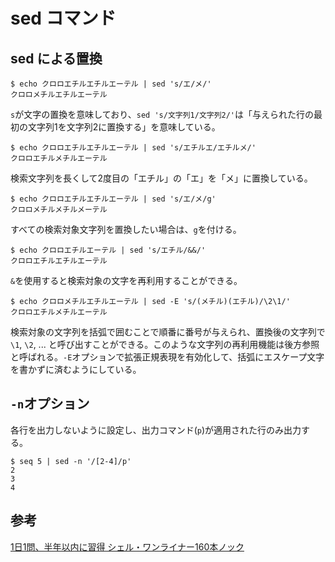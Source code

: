 # sed コマンド

## sed による置換

```console
$ echo クロロエチルエチルエーテル | sed 's/エ/メ/'
クロロメチルエチルエーテル
```

`s`が文字の置換を意味しており、`sed 's/文字列1/文字列2/'`は「与えられた行の最初の文字列1を文字列2に置換する」を意味している。

```console
$ echo クロロエチルエチルエーテル | sed 's/エチルエ/エチルメ/'
クロロエチルメチルエーテル
```

検索文字列を長くして2度目の「エチル」の「エ」を「メ」に置換している。

```console
$ echo クロロエチルエチルエーテル | sed 's/エ/メ/g'
クロロメチルメチルメーテル
```

すべての検索対象文字列を置換したい場合は、`g`を付ける。

```console
$ echo クロロエチルエーテル | sed 's/エチル/&&/'
クロロエチルエチルエーテル
```

`&`を使用すると検索対象の文字を再利用することができる。

```console
$ echo クロロメチルエチルエーテル | sed -E 's/(メチル)(エチル)/\2\1/'
クロロエチルメチルエーテル
```

検索対象の文字列を括弧で囲むことで順番に番号が与えられ、置換後の文字列で`\1`, `\2`, ... と呼び出すことができる。このような文字列の再利用機能は後方参照と呼ばれる。`-E`オプションで拡張正規表現を有効化して、括弧にエスケープ文字を書かずに済むようにしている。

## `-n`オプション

各行を出力しないように設定し、出力コマンド(`p`)が適用された行のみ出力する。

```console
$ seq 5 | sed -n '/[2-4]/p'
2
3
4
```

## 参考

[1日1問、半年以内に習得 シェル・ワンライナー160本ノック](https://gihyo.jp/book/2021/978-4-297-12267-6)
